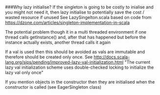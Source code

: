 ###Why lazy initialise?
If the singleton is going to be costly to inialise and you might not need it, then lazy initialise to potentially save the cost / wasted resource if unused
See LazySingelton.scala based on code from https://dzone.com/articles/singleton-implementation-in-scala

The potential problem though it in a multi threaded environment if one thread calls getInstance() and, after that has happened but before the instance
actually exists, another thread calls it again

If a val is used then this should be avoided as vals are immutable and therefore should be created only once.
See http://docs.scala-lang.org/sips/pending/improved-lazy-val-initialization.html
"The current lazy val initialization scheme uses double-checked locking to initialize the lazy val only once"


If you mention objects in the constructor then they are initialised when the constructor is called (see EagerSingleton class)